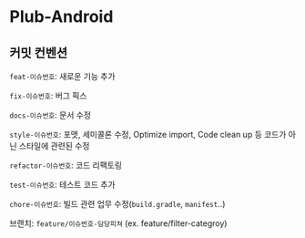 # Plub-Android
## 커밋 컨벤션

`feat-이슈번호`: 새로운 기능 추가

`fix-이슈번호`: 버그 픽스

`docs-이슈번호`: 문서 수정

`style-이슈번호`: 포맷, 세미콜론 수정, Optimize import, Code clean up 등 코드가 아닌 스타일에 관련된 수정

`refactor-이슈번호`: 코드 리팩토링

`test-이슈번호`: 테스트 코드 추가

`chore-이슈번호`: 빌드 관련 업무 수정(`build.gradle`, `manifest`..)

브랜치: `feature/이슈번호-담당피쳐` (ex. feature/filter-categroy)
